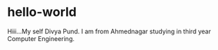 # hello-world
Hiii...My self Divya Pund.
I am from Ahmednagar studying in third year Computer Engineering.
